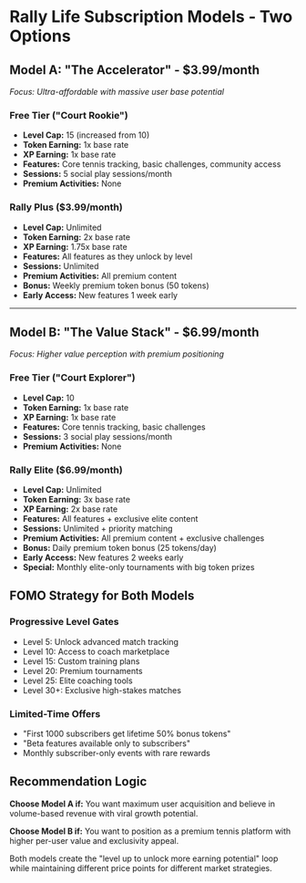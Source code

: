 # Rally Life Subscription Models - Two Options

## Model A: "The Accelerator" - $3.99/month
*Focus: Ultra-affordable with massive user base potential*

### Free Tier ("Court Rookie")
- **Level Cap:** 15 (increased from 10)
- **Token Earning:** 1x base rate
- **XP Earning:** 1x base rate
- **Features:** Core tennis tracking, basic challenges, community access
- **Sessions:** 5 social play sessions/month
- **Premium Activities:** None

### Rally Plus ($3.99/month)
- **Level Cap:** Unlimited
- **Token Earning:** 2x base rate
- **XP Earning:** 1.75x base rate
- **Features:** All features as they unlock by level
- **Sessions:** Unlimited
- **Premium Activities:** All premium content
- **Bonus:** Weekly premium token bonus (50 tokens)
- **Early Access:** New features 1 week early

---

## Model B: "The Value Stack" - $6.99/month
*Focus: Higher value perception with premium positioning*

### Free Tier ("Court Explorer")
- **Level Cap:** 10
- **Token Earning:** 1x base rate
- **XP Earning:** 1x base rate
- **Features:** Core tennis tracking, basic challenges
- **Sessions:** 3 social play sessions/month
- **Premium Activities:** None

### Rally Elite ($6.99/month)
- **Level Cap:** Unlimited
- **Token Earning:** 3x base rate
- **XP Earning:** 2x base rate
- **Features:** All features + exclusive elite content
- **Sessions:** Unlimited + priority matching
- **Premium Activities:** All premium content + exclusive challenges
- **Bonus:** Daily premium token bonus (25 tokens/day)
- **Early Access:** New features 2 weeks early
- **Special:** Monthly elite-only tournaments with big token prizes

## FOMO Strategy for Both Models

### Progressive Level Gates
- Level 5: Unlock advanced match tracking
- Level 10: Access to coach marketplace
- Level 15: Custom training plans
- Level 20: Premium tournaments
- Level 25: Elite coaching tools
- Level 30+: Exclusive high-stakes matches

### Limited-Time Offers
- "First 1000 subscribers get lifetime 50% bonus tokens"
- "Beta features available only to subscribers"
- Monthly subscriber-only events with rare rewards

## Recommendation Logic

**Choose Model A if:** You want maximum user acquisition and believe in volume-based revenue with viral growth potential.

**Choose Model B if:** You want to position as a premium tennis platform with higher per-user value and exclusivity appeal.

Both models create the "level up to unlock more earning potential" loop while maintaining different price points for different market strategies.